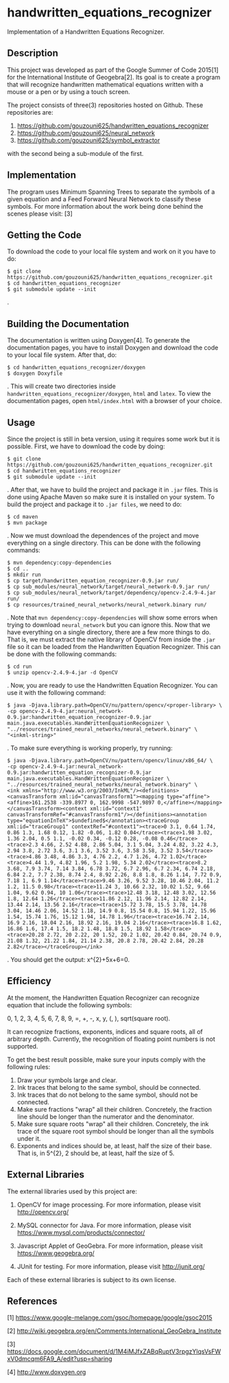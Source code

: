 # handwritten_equations_recognizer
Implementation of a Handwritten Equations Recognizer.

## Description
This project was developed as part of the Google Summer of Code 2015[1] for the
International Institute of Geogebra[2]. Its goal is to create a program that
will recognize handwritten mathematical equations written with a mouse or a pen
or by using a touch screen.

The project consists of three(3) repositories hosted on Github. These
repositories are:

1. https://github.com/gouzouni625/handwritten_equations_recognizer
2. https://github.com/gouzouni625/neural_network
3. https://github.com/gouzouni625/symbol_extractor

with the second being a sub-module of the first.

## Implementation
The program uses Minimum Spanning Trees to separate the symbols of a given
equation and a Feed Forward Neural Network to classify these symbols. For more
information about the work being done behind the scenes please visit: [3]

## Getting the Code
To download the code to your local file system and work on it you have to do:

```
$ git clone https://github.com/gouzouni625/handwritten_equations_recognizer.git
$ cd handwritten_equations_recognizer
$ git submodule update --init
```

.

## Building the Documentation
The documentation is written using Doxygen[4]. To generate the documentation
pages, you have to install Doxygen and download the code to your local file
system. After that, do:

```
$ cd handwritten_equations_recognizer/doxygen
$ doxygen Doxyfile
```

. This will create two directories inside
`handwritten_equations_recognizer/doxygen`, `html` and `latex`. To view the
documentation pages, open  `html/index.html` with a browser of your choice.

## Usage
Since the project is still in beta version, using it requires some work but it
is possible. First, we have to download the code by doing:

```
$ git clone https://github.com/gouzouni625/handwritten_equations_recognizer.git
$ cd handwritten_equations_recognizer
$ git submodule update --init
```

. After that, we have to build the project and package it in `.jar` files.
This is done using Apache Maven so make sure it is installed on your system.
To build the project and package it to `.jar files`, we need to do:

```
$ cd maven
$ mvn package
```

. Now we must download the dependences of the project and move everything on
a single directory. This can be done with the following commands:

```
$ mvn dependency:copy-dependencies
$ cd ..
$ mkdir run
$ cp target/handwritten_equation_recognizer-0.9.jar run/
$ cp sub_modules/neural_network/target/neural_network-0.9.jar run/
$ cp sub_modules/neural_network/target/dependency/opencv-2.4.9-4.jar run/
$ cp resources/trained_neural_networks/neural_network.binary run/
```

. Note that `mvn dependency:copy-dependencies` will show some errors when
trying to download `neural_network` but you can ignore this. Now that we have
everything on a single directory, there are a few more things to do. That is,
we must extract the native library of OpenCV from inside the `.jar` file so
it can be loaded from the Handwritten Equation Recognizer. This can be done
with the following commands:

```
$ cd run
$ unzip opencv-2.4.9-4.jar -d OpenCV
```

. Now, you are ready to use the Handwritten Equation Recognizer. You can use it
with the following command:

```
$ java -Djava.library.path=OpenCV/nu/pattern/opencv/<proper-library> \
-cp opencv-2.4.9-4.jar:neural_network-0.9.jar:handwritten_equation_recognizer-0.9.jar main.java.executables.HandWrittenEquationRecognizer \
"../resources/trained_neural_networks/neural_network.binary" \
"<inkml-string>"
```

. To make sure everything is working properly, try running:

```
$ java -Djava.library.path=OpenCV/nu/pattern/opencv/linux/x86_64/ \
-cp opencv-2.4.9-4.jar:neural_network-0.9.jar:handwritten_equation_recognizer-0.9.jar main.java.executables.HandWrittenEquationRecognizer \
"../resources/trained_neural_networks/neural_network.binary" \
<ink xmlns="http://www.w3.org/2003/InkML"/><definitions><canvasTransform xml:id="canvasTransform1"><mapping type="affine"><affine>161.2538 -339.8977 0, 162.9998 -547.9897 0,</affine></mapping></canvasTransform><context xml:id="context1" canvasTransformRef="#canvasTransform1"/></definitions><annotation type="equationInTeX">$undefined$</annotation><traceGroup xml:id="traceGroup1" contextRef="#context1"><trace>0 3.1, 0.64 1.74, 0.86 1.3, 1.68 0.12, 1.82 -0.06, 1.82 0.04</trace><trace>1.98 3.02, 1.36 2.04, 0.5 1.1, -0.02 0.34, -0.12 0.28, -0.08 0.46</trace><trace>2.3 4.66, 2.52 4.88, 2.86 5.04, 3.1 5.04, 3.24 4.82, 3.22 4.3, 2.94 3.8, 2.72 3.6, 3.1 3.6, 3.52 3.6, 3.58 3.58, 3.52 3.54</trace><trace>4.86 3.48, 4.86 3.3, 4.76 2.2, 4.7 1.26, 4.72 1.02</trace><trace>4.44 1.9, 4.82 1.96, 5.2 1.98, 5.34 2.02</trace><trace>8.2 3.68, 7.9 3.74, 7.14 3.84, 6.78 3.72, 6.7 2.96, 6.7 2.34, 6.74 2.18, 6.84 2.2, 7.7 2.38, 8.74 2.4, 8.92 2.26, 8.8 1.8, 8.26 1.14, 7.72 0.9, 7.18 1, 6.9 1.14</trace><trace>9.46 3.26, 9.52 3.28, 10.46 2.04, 11.2 1.2, 11.5 0.98</trace><trace>11.24 3, 10.66 2.32, 10.02 1.52, 9.66 1.04, 9.62 0.94, 10 1.06</trace><trace>12.48 3.18, 12.48 3.02, 12.56 1.8, 12.64 1.26</trace><trace>11.86 2.12, 11.96 2.14, 12.82 2.14, 13.44 2.14, 13.56 2.16</trace><trace>15.72 3.78, 15.5 3.78, 14.78 3.04, 14.46 2.06, 14.52 1.18, 14.9 0.8, 15.54 0.8, 15.94 1.22, 15.96 1.54, 15.74 1.76, 15.12 1.94, 14.78 1.96</trace><trace>16.74 2.14, 16.9 2.16, 18.04 2.16, 18.92 2.16, 19.04 2.16</trace><trace>16.8 1.62, 16.86 1.6, 17.4 1.5, 18.2 1.48, 18.8 1.5, 18.92 1.58</trace><trace>20.28 2.72, 20 2.22, 20 1.52, 20.2 1.02, 20.42 0.84, 20.74 0.9, 21.08 1.32, 21.22 1.84, 21.14 2.38, 20.8 2.78, 20.42 2.84, 20.28 2.82</trace></traceGroup></ink>
```

. You should get the output: x^{2}+5x+6=0.

## Efficiency
At the moment, the Handwritten Equation Recognizer can recognize equation that
include the following symbols:

0, 1, 2, 3, 4, 5, 6, 7, 8, 9, =, +, -, x, y, (, ), sqrt(square root).

It can recognize fractions, exponents, indices and square roots, all of
arbitrary depth. Currently, the recognition of floating point numbers is not
supported.

To get the best result possible, make sure your inputs comply with the
following rules:

1. Draw your symbols large and clear.
2. Ink traces that belong to the same symbol, should be connected.
3. Ink traces that do not belong to the same symbol, should not be connected.
4. Make sure fractions "wrap" all their children. Concretely, the fraction line
    should be longer than the numerator and the denominator.
5. Make sure square roots "wrap" all their children. Concretely, the ink trace
    of the square root symbol should be longer than all the symbols under it.
6. Exponents and indices should be, at least, half the size of their base.
     That is, in 5^{2}, 2 should be, at least, half the size of 5.

## External Libraries
The external libraries used by this project are:

1. OpenCV for image processing. For more information, please visit
   http://opencv.org/

2. MySQL connector for Java. For more information, please visit
   https://www.mysql.com/products/connector/

3. Javascript Applet of GeoGebra. For more information, please visit
   https://www.geogebra.org/

4. JUnit for testing. For more information, please visit
   http://junit.org/

Each of these external libraries is subject to its own license.

## References

[1] https://www.google-melange.com/gsoc/homepage/google/gsoc2015

[2] http://wiki.geogebra.org/en/Comments:International_GeoGebra_Institute

[3] https://docs.google.com/document/d/1M4iMJfxZABqRuptV3rpgzYlqsVsFWxV0dmcqm6FA9_A/edit?usp=sharing

[4] http://www.doxygen.org

